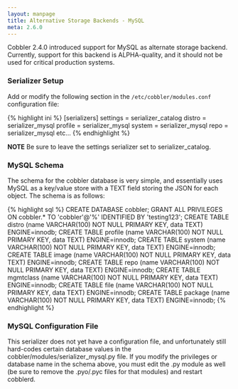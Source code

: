 ```yaml
---
layout: manpage
title: Alternative Storage Backends - MySQL
meta: 2.6.0
---
```


Cobbler 2.4.0 introduced support for MySQL as alternate storage backend. Currently, support for this backend is ALPHA-quality, and it should not be used for critical production systems.

### Serializer Setup

Add or modify the following section in the `/etc/cobbler/modules.conf` configuration file:

{% highlight ini %}
[serializers]
settings = serializer_catalog
distro = serializer_mysql
profile = serializer_mysql
system = serializer_mysql
repo = serializer_mysql
etc...
{% endhighlight %}

**NOTE** Be sure to leave the settings serializer set to serializer_catalog.

### MySQL Schema

The schema for the cobbler database is very simple, and essentially uses MySQL as a key/value store with a TEXT field storing the JSON for each object. The schema is as follows:

{% highlight sql %}
CREATE DATABASE cobbler;
GRANT ALL PRIVILEGES ON cobbler.* TO 'cobbler'@'%' IDENTIFIED BY 'testing123';
CREATE TABLE distro (name VARCHAR(100) NOT NULL PRIMARY KEY, data TEXT) ENGINE=innodb;
CREATE TABLE profile (name VARCHAR(100) NOT NULL PRIMARY KEY, data TEXT) ENGINE=innodb;
CREATE TABLE system (name VARCHAR(100) NOT NULL PRIMARY KEY, data TEXT) ENGINE=innodb;
CREATE TABLE image (name VARCHAR(100) NOT NULL PRIMARY KEY, data TEXT) ENGINE=innodb;
CREATE TABLE repo (name VARCHAR(100) NOT NULL PRIMARY KEY, data TEXT) ENGINE=innodb;
CREATE TABLE mgmtclass (name VARCHAR(100) NOT NULL PRIMARY KEY, data TEXT) ENGINE=innodb;
CREATE TABLE file (name VARCHAR(100) NOT NULL PRIMARY KEY, data TEXT) ENGINE=innodb;
CREATE TABLE package (name VARCHAR(100) NOT NULL PRIMARY KEY, data TEXT) ENGINE=innodb;
{% endhighlight %}

### MySQL Configuration File

This serializer does not yet have a configuration file, and unfortunately still hard-codes certain database values in the cobbler/modules/serializer_mysql.py file. If you modify the privileges or database name in the schema above, you must edit the .py module as well (be sure to remove the .pyo/.pyc files for that modules) and restart cobblerd.
